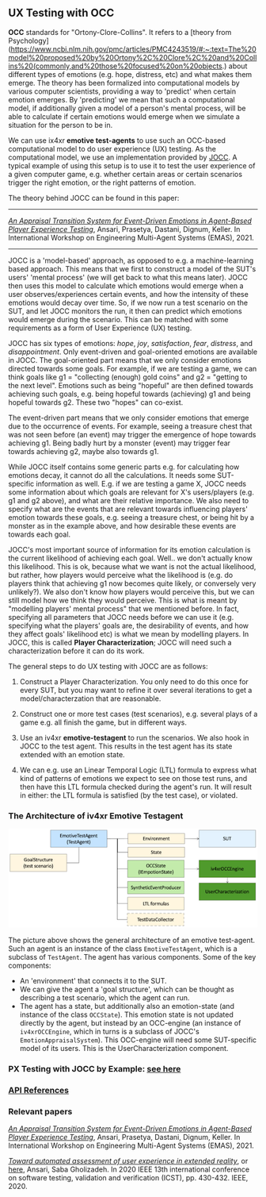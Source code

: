 ## UX Testing with OCC

**OCC** standards for "Ortony-Clore-Collins". It refers to a [theory from Psychology](https://www.ncbi.nlm.nih.gov/pmc/articles/PMC4243519/#:~:text=The%20model%20proposed%20by%20Ortony%2C%20Clore%2C%20and%20Collins%20(commonly,and%20those%20focused%20on%20objects.) about different types of emotions (e.g. hope, distress, etc) and what makes them emerge. The theory has been formalized into computational models by various computer scientists, providing a way to 'predict' when certain emotion emerges. By 'predicting' we mean that such a computational model, if additionally given a model of a person's mental process, will be able to calculate if certain emotions would emerge when we simulate a situation for the person to be in.

We can use ix4xr **emotive test-agents** to use such an OCC-based computational model to do user experience (UX) testing. As the computational model, we use an implementation provided by [JOCC](https://github.com/iv4xr-project/jocc). A typical example of using this setup is to use it to test the user experience of a given computer game, e.g. whether certain areas or certain scenarios trigger the right emotion, or the right patterns of emotion.


The theory behind JOCC can be found in this paper:

-----

[_An Appraisal Transition System for Event-Driven Emotions in Agent-Based Player Experience Testing_](https://arxiv.org/pdf/2105.05589), Ansari, Prasetya, Dastani, Dignum, Keller. In
International Workshop on Engineering Multi-Agent Systems (EMAS), 2021.

-----

JOCC is a 'model-based' approach, as opposed to e.g. a machine-learning based approach. This means that we first to construct a model of the SUT's users' 'mental process' (we will get back to what this means later). JOCC then uses this model to calculate which emotions would emerge when a user observes/experiences certain events, and how the intensity of these emotions would decay over time. So, if we now run a test scenario on the SUT, and let JOCC monitors the run, it then can predict which emotions would emerge during the scenario. This can be matched with some requirements as a form of User Experience (UX) testing.

JOCC has six types of emotions: _hope_, _joy_, _satisfaction_, _fear_, _distress_, and _disappointment_. Only event-driven and goal-oriented emotions are available in JOCC. The goal-oriented part means that we only consider emotions directed towards some goals. For example, if we are testing a game, we can think goals like g1 = "collecting (enough) gold coins" and g2 = "getting to the next level". Emotions such as being "hopeful" are then defined towards achieving such goals, e.g. being hopeful towards (achieving) g1 and being hopeful towards g2. These two "hopes" can co-exist.

The event-driven part means that we only consider emotions that emerge due to the occurrence of events. For example, seeing a treasure chest that was not seen before (an event) may trigger the emergence of hope towards achieving g1. Being badly hurt by a monster (event) may trigger fear towards achieving g2, maybe also towards g1.

While JOCC itself contains some generic parts e.g. for calculating how emotions decay, it cannot do all the calculations. It needs some SUT-specific information as well. E.g. if we are testing a game X, JOCC needs some information about which goals are relevant for X's users/players (e.g. g1 and g2 above), and what are their relative importance.
We also need to specify what are the events that are relevant towards influencing players' emotion towards these goals, e.g. seeing a treasure chest, or being hit by a monster as in the example above, and how desirable these events are towards each goal.

JOCC's most important source of information for its emotion calculation is the current likelihood of achieving each goal. Well.. we don't actually know this likelihood. This is ok, because what we want is not the actual likelihood, but rather, how players would perceive what the likelihood is (e.g. do players think that achieving g1 now becomes quite likely, or conversely very unlikely?). We also don't know how players would perceive this, but we can still model how we think they would perceive. This is what is meant by "modelling players' mental process" that we mentioned before. In fact, specifying all parameters that JOCC needs before we can use it (e.g. specifying what the players' goals are, the desirability of events, and how they affect goals' likelihood etc) is what we mean by modelling players. In JOCC, this is called **Player Characterization**; JOCC will need such a characterization before it can do its work.

The general steps to do UX testing with JOCC are as follows:

   1. Construct a Player Characterization. You only need to do this once for every SUT, but you may want to refine it over several iterations to get a model/characterzation that are reasonable.

   2. Construct one or more test cases (test scenarios), e.g. several plays of a game e.g. all finish the game, but in different ways.

   3. Use an iv4xr **emotive-testagent** to run the scenarios. We also hook in JOCC to the test agent. This results in the test agent has its state extended with an emotion state.

   4. We can e.g. use an Linear Temporal Logic (LTL) formula to express what kind of patterns of emotions we expect to see on those test runs, and then have this LTL formula checked during the agent's run. It will result in either: the LTL formula is satisfied (by the test case), or violated.


### The Architecture of iv4xr Emotive Testagent

![Emotive Testagent](./occ_architecture.png)

The picture above shows the general architecture of an emotive test-agent. Such an agent is an instance of the class `EmotiveTestAgent`, which is a subclass of `TestAgent`. The agent has various components. Some of the key components:

   * An 'environment' that connects it to the SUT.
   * We can give the agent a 'goal structure', which can be thought as describing a test scenario, which the agent can run.
   * The agent has a state, but additionally also an emotion-state (and instance of the class `OCCState`). This emotion state is not updated directly by the agent, but instead by an OCC-engine (an instance of `iv4xrOCCEngine`, which in turns is a subclass of JOCC's `EmotionAppraisalSystem`).
   This OCC-engine will need some SUT-specific model of its users. This is the UserCharacterization component.


### PX Testing with JOCC by Example: [see here](./occ-example.md)

### [API References](https://iv4xr-project.github.io/apidocs/jocc/javadocs/index.html)

### Relevant papers

[_An Appraisal Transition System for Event-Driven Emotions in Agent-Based Player Experience Testing_](https://doi.org/10.1007/978-3-030-97457-2_9), Ansari, Prasetya, Dastani, Dignum, Keller. In International Workshop on Engineering Multi-Agent Systems (EMAS), 2021.

[_Toward automated assessment of user experience in extended reality_](https://doi.org/10.1109/ICST46399.2020.00056), or [here](https://csdl-downloads.ieeecomputer.org/proceedings/icst/2020/5778/00/09159046.pdf?Expires=1671204401&Policy=eyJTdGF0ZW1lbnQiOlt7IlJlc291cmNlIjoiaHR0cHM6Ly9jc2RsLWRvd25sb2Fkcy5pZWVlY29tcHV0ZXIub3JnL3Byb2NlZWRpbmdzL2ljc3QvMjAyMC81Nzc4LzAwLzA5MTU5MDQ2LnBkZiIsIkNvbmRpdGlvbiI6eyJEYXRlTGVzc1RoYW4iOnsiQVdTOkVwb2NoVGltZSI6MTY3MTIwNDQwMX19fV19&Signature=MRWiQrFdNwvBDyohmP9a9Jj9BPBNqqHgINRCinU46msptLeoKCvpdVtY~~SwFkhCDmCROmn36i0nvYCzXueSABEyYqvGCSfJiJEMMLI9SgCqw8dT21PDz7XzXPIvuSOEDTwo7DgbRrOJ7wjY7DTKcc1eKQZTn02o3pOCRksyXIb0bKM7y~ncaxS7dUcI9-h7R4CpvlbD-j5YL3q3oqYTveKvt5oj2GMpVAgfQ2hCyufSI2WZCiBjMZr1-ZC0W~kuHJf6aUlF6i1UMjndJPfLour-40QMWp8kUpKEqMUoEvepa-J3XTbC1M~HNsHRiZzNadHPgohp5ByZCBlA65V4Qg__&Key-Pair-Id=K12PMWTCQBDMDT),
Ansari, Saba Gholizadeh.
In 2020 IEEE 13th international conference on software testing, validation and verification (ICST), pp. 430-432. IEEE, 2020.
